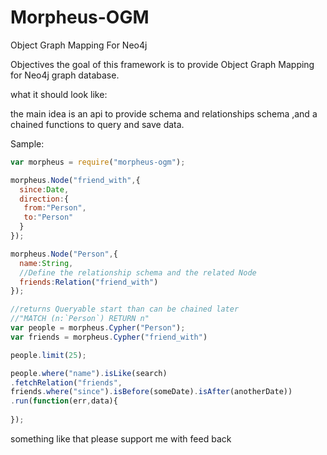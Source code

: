 Morpheus-OGM
============

Object Graph Mapping For Neo4j 

Objectives
the goal of this framework is to provide Object Graph Mapping for Neo4j graph database.

what it should look like:

the main idea is an api to provide schema and relationships schema ,and a chained functions to query and save data.

Sample:
``` javascript
var morpheus = require("morpheus-ogm");

morpheus.Node("friend_with",{
  since:Date,
  direction:{
   from:"Person",
   to:"Person"
  }
});

morpheus.Node("Person",{
  name:String,
  //Define the relationship schema and the related Node
  friends:Relation("friend_with")
});

//returns Queryable start than can be chained later 
//"MATCH (n:`Person`) RETURN n"
var people = morpheus.Cypher("Person");
var friends = morpheus.Cypher("friend_with")

people.limit(25);

people.where("name").isLike(search)
.fetchRelation("friends",
friends.where("since").isBefore(someDate).isAfter(anotherDate))
.run(function(err,data){
  
});
```
something like that 
please support me with feed back
